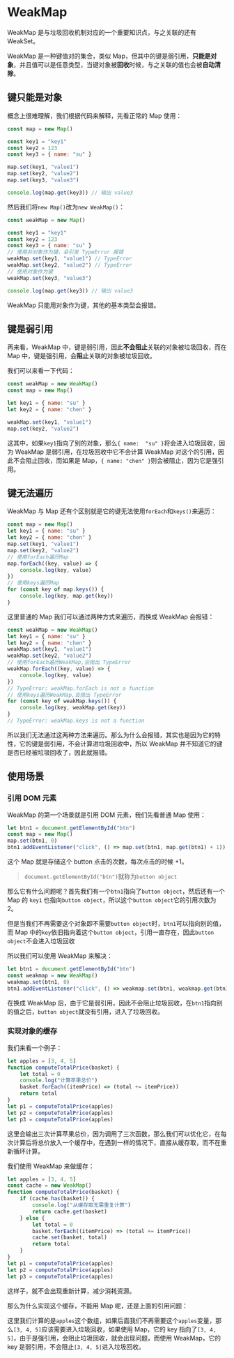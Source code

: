 # WeakMap

WeakMap 是与垃圾回收机制对应的一个重要知识点，与之关联的还有 WeakSet。

WeakMap 是一种键值对的集合，类似 Map，但其中的键是弱引用，**只能是对象**，并且值可以是任意类型，当键对象被**回收**时候，与之关联的值也会被**自动清除**。

## 键只能是对象

概念上很难理解，我们根据代码来解释，先看正常的 Map 使用：

```js
const map = new Map()

const key1 = "key1"
const key2 = 123
const key3 = { name: "su" }

map.set(key1, "value1")
map.set(key2, "value2")
map.set(key3, "value3")

console.log(map.get(key3)) // 输出 value3
```

然后我们将`new Map()`改为`new WeakMap()`：

```js
const weakMap = new Map()

const key1 = "key1"
const key2 = 123
const key3 = { name: "su" }
// 使用非对象作为键，会引发 TypeError 报错
weakMap.set(key1, "value1") // TypeError
weakMap.set(key2, "value2") // TypeError
// 使用对象作为键
weakMap.set(key3, "value3")

console.log(map.get(key3)) // 输出 value3
```

WeakMap 只能用对象作为键，其他的基本类型会报错。

## 键是弱引用

再来看，WeakMap 中，键是弱引用，因此**不会阻止**关联的对象被垃圾回收，而在 Map 中，键是强引用，会**阻止**关联的对象被垃圾回收。

我们可以来看一下代码：

```js
const weakMap = new WeakMap()
const map = new Map()

let key1 = { name: "su" }
let key2 = { name: "chen" }

weakMap.set(key1, "value1")
map.set(key2, "value2")
```

这其中，如果`key1`指向了别的对象，那么`{ name:  "su" }`将会进入垃圾回收，因为 WeakMap 是弱引用，在垃圾回收中它不会计算 WeakMap 对这个的引用，因此不会阻止回收，而如果是 Map，`{ name: "chen" }`则会被阻止，因为它是强引用。

## 键无法遍历

WeakMap 与 Map 还有个区别就是它的键无法使用`forEach`和`keys()`来遍历：

```js
const map = new Map()
let key1 = { name: "su" }
let key2 = { name: "chen" }
map.set(key1, "value1")
map.set(key2, "value2")
// 使用forEach遍历Map
map.forEach((key, value) => {
	console.log(key, value)
})
// 使用keys遍历Map
for (const key of map.keys()) {
	console.log(key, map.get(key))
}
```

这里普通的 Map 我们可以通过两种方式来遍历，而换成 WeakMap 会报错：

```js
const weakMap = new WeakMap()
let key1 = { name: "su" }
let key2 = { name: "chen" }
weakMap.set(key1, "value1")
weakMap.set(key2, "value2")
// 使用forEach遍历WeakMap,会抛出 TypeError
weakMap.forEach((key, value) => {
	console.log(key, value)
})
// TypeError: weakMap.forEach is not a function
// 使用keys遍历WeakMap,会抛出 TypeError
for (const key of weakMap.keys()) {
	console.log(key, weakMap.get(key))
}
// TypeError: weakMap.keys is not a function
```

所以我们无法通过这两种方法来遍历。那么为什么会报错，其实也是因为它的特性，它的键是弱引用，不会计算进垃圾回收中，所以 WeakMap 并不知道它的键是否已经被垃圾回收了，因此就报错。

## 使用场景

### 引用 DOM 元素

WeakMap 的第一个场景就是引用 DOM 元素，我们先看普通 Map 使用：

```js
let btn1 = document.getElementById("btn")
const map = new Map()
map.set(btn1, 0)
btn1.addEventListener("click", () => map.set(btn1, map.get(btn1) + 1))
```

这个 Map 就是存储这个 button 点击的次数，每次点击的时候 +1。

> `document.getElementById("btn")`就称为`button object`

那么它有什么问题呢？首先我们有一个`btn1`指向了`button object`，然后还有一个 Map 的 `key1` 也指向`button object`，所以这个`button object`它的引用次数为 2。

但是当我们不再需要这个对象即不需要`button object`时，`btn1`可以指向别的值，而 Map 中的`key`依旧指向着这个`button object`，引用一直存在，因此`button object`不会进入垃圾回收

所以我们可以使用 WeakMap 来解决：

```js
let btn1 = document.getElementById("btn")
const weakmap = new WeakMap()
weakmap.set(btn1, 0)
btn1.addEventListener("click", () => weakmap.set(btn1, weakmap.get(btn1) + 1))
```

在换成 WeakMap 后，由于它是弱引用，因此不会阻止垃圾回收，在`btn1`指向别的值之后，`button object`就没有引用，进入了垃圾回收。

### 实现对象的缓存

我们来看一个例子：

```js
let apples = [3, 4, 5]
function computeTotalPrice(basket) {
	let total = 0
	console.log("计算苹果总价")
	basket.forEach((itemPrice) => (total += itemPrice))
	return total
}
let p1 = computeTotalPrice(apples)
let p2 = computeTotalPrice(apples)
let p3 = computeTotalPrice(apples)
```

这里会输出三次计算苹果总价，因为调用了三次函数，那么我们可以优化它，在每次计算后将总价放入一个缓存中，在遇到一样的情况下，直接从缓存取，而不在重新循环计算。

我们使用 WeakMap 来做缓存：

```js
let apples = [3, 4, 5]
const cache = new WeakMap()
function computeTotalPrice(basket) {
	if (cache.has(basket)) {
		console.log("从缓存取无需重复计算")
		return cache.get(basket)
	} else {
		let total = 0
		basket.forEach((itemPrice) => (total += itemPrice))
		cache.set(basket, total)
		return total
	}
}
let p1 = computeTotalPrice(apples)
let p2 = computeTotalPrice(apples)
let p3 = computeTotalPrice(apples)
```

这样子，就不会出现重新计算，减少消耗资源。

那么为什么实现这个缓存，不能用 Map 呢，还是上面的引用问题：

这里我们计算的是`apples`这个数组，如果后面我们不再需要这个`apples`变量，那么`[3, 4, 5]`应该需要进入垃圾回收，如果使用 Map，它的 key 指向了`[3, 4, 5]`，由于是强引用，会阻止垃圾回收，就会出现问题，而使用 WeakMap，它的 key 是弱引用，不会阻止`[3, 4, 5]`进入垃圾回收。
